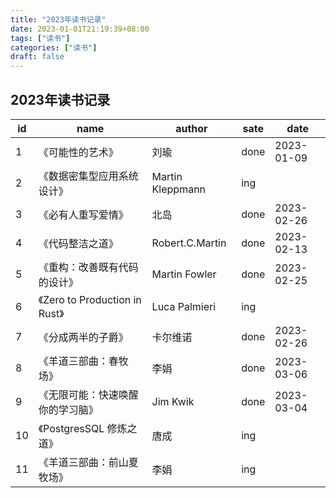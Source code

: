 ```yaml
---
title: "2023年读书记录"
date: 2023-01-01T21:19:39+08:00
tags: ["读书"]
categories: ["读书"]
draft: false
---
```


## 2023年读书记录

| id  | name                             | author           | sate | date       |
| --- | -------------------------------- | ---------------- | ---- | ---------- |
| 1   | 《可能性的艺术》                 | 刘瑜             | done | 2023-01-09 |
| 2   | 《数据密集型应用系统设计》       | Martin Kleppmann | ing  |
| 3   | 《必有人重写爱情》               | 北岛             | done | 2023-02-26 |
| 4   | 《代码整洁之道》                 | Robert.C.Martin  | done | 2023-02-13 |
| 5   | 《重构：改善既有代码的设计》     | Martin Fowler    | done | 2023-02-25 |
| 6   | 《Zero to Production in Rust》   | Luca Palmieri    | ing  |            |
| 7   | 《分成两半的子爵》               | 卡尔维诺         | done | 2023-02-26 |
| 8   | 《羊道三部曲：春牧场》           | 李娟             | done | 2023-03-06 |
| 9   | 《无限可能：快速唤醒你的学习脑》 | Jim Kwik         | done | 2023-03-04 |
| 10  | 《PostgresSQL 修炼之道》         | 唐成             | ing  |            |
| 11  | 《羊道三部曲：前山夏牧场》       | 李娟             | ing  |            |
